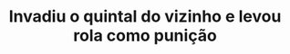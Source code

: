 ---
layout: post
title: Invadiu o quintal do vizinho e levou rola como punição
thumb: invadiu-o-quintal-do-vizinho-e-levou-rola-como-punicao
duration: "04:42"
permalink: /:title
video: https://www.xvideos.com/embedframe/57448061
categories: latina, ass, big-ass, caught, amador, novinha, lis, cum-on-tits, public-sex, teen-sex, porn-star, big-black-dick, cam-girl, bunda-grande, interracial-sex, blowjob-porn, hot-girl-fuck, amateur-sex-videos
qualidade: 480p
---
